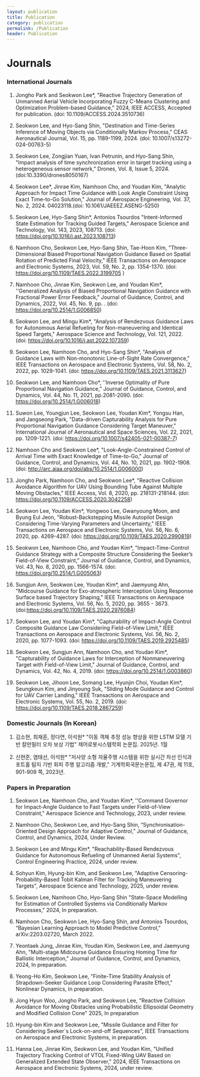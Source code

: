 ```yaml
---
layout: publication
title: Publication
category: publication
permalink: /Publication
header: Publication
---
```


# Journals

### International Journals

1. Jongho Park and Seokwon Lee*, "Reactive Trajectory Generation of Unmanned Aerial Vehicle Incorporating Fuzzy C-Means Clustering and Optimization Problem-based Guidance," 2024, IEEE ACCESS, Accepted for publication. (doi: 10.1109/ACCESS.2024.3510736)
1. Seokwon Lee, and Hyo-Sang Shin, "Destination and Time-Series Inference of Moving Objects via Conditionally Markov Process," CEAS Aeronautical Journal, Vol. 15, pp. 1189-1199, 2024. (doi: 10.1007/s13272-024-00763-5)

1. Seokwon Lee, Zongjian Yuan, Ivan Petrunin, and Hyo-Sang Shin, "Impact analysis of time synchronization error in target tracking using a heterogeneous sensor network," Drones,  Vol. 8, Issue 5, 2024. (doi:10.3390/drones8050167)

1. Seokwon Lee*, Jinrae Kim, Namhoon Cho, and Youdan Kim, "Analytic Approach for Impact Time Guidance with Look Angle Constraint Using Exact Time-to-Go Solution," Journal of Aerospace Engineering, Vol. 37, No. 2, 2024. 04023118.(doi: 10.1061/JAEEEZ.ASENG-5250)

1. Seokwon Lee, Hyo-Sang Shin*, Antonios Tsourdos "Intent-Informed State Estimation for Tracking  Guided Targets," Aerospace Science and Technology, Vol. 143, 2023, 108713. (doi: https://doi.org/10.1016/j.ast.2023.108713)

1. Namhoon Cho, Seokwon Lee, Hyo-Sang Shin, Tae-Hoon Kim, "Three-Dimensional Biased Proportional Navigation Guidance Based on Spatial Rotation of Predicted Final Velocity," IEEE Transactions on Aerospace and Electronic Systems, 2023, Vol. 59, No. 2, pp. 1354-1370. (doi: https://doi.org/10.1109/TAES.2022.3199705 )

1. Namhoon Cho, Jinrae Kim, Seokwon Lee, and Youdan Kim*, ''Generalized Analysis of Biased Proportional Navigation Guidance with Fractional Power Error Feedback," Journal of Guidance, Control, and Dynamics, 2022, Vol. 45, No. 9, pp. . (doi: https://doi.org/10.2514/1.G006850)

1. Seokwon Lee, and Mingu Kim*, "Analysis of Rendezvous Guidance Laws for Autonomous Aerial Refueling for Non-maneuvering and Identical Speed Targets," Aerospace Science and Technology, Vol. 121, 2022. (doi: https://doi.org/10.1016/j.ast.2022.107359)

1. Seokwon Lee, Namhoon Cho, and Hyo-Sang Shin*, "Analysis of Guidance Laws with Non-monotonic Line-of-Sight Rate Convergence," IEEE Transactions on Aerospace and Electronic Systems, Vol. 58, No. 2, 2022, pp. 1029-1041. (doi: https://doi.org/10.1109/TAES.2021.3113627)

1. Seokwon Lee, and Namhoon Cho*, ''Inverse Optimality of Pure Proportional Navigation Guidance,” Journal of Guidance, Control, and Dynamics, Vol. 44, No. 11, 2021, pp.2081-2090. (doi: https://doi.org/10.2514/1.G006018)

1. Suwon Lee, Youngjun Lee, Seokwon Lee, Youdan Kim*, Yongsu Han, and Jangseong Park, "Data-driven Capturability Analysis for Pure Proportional Navigation Guidance Considering Target Maneuver," International Journal of Aeronautical and Space Sciences, Vol. 22, 2021, pp. 1209-1221. (doi: https://doi.org/10.1007/s42405-021-00387-7) 

1. Namhoon Cho and Seokwon Lee*, "Look-Angle-Constrained Control of Arrival Time with Exact Knowledge of Time-to-Go," Journal of Guidance, Control, and Dynamics, Vol. 44, No. 10, 2021, pp. 1902-1908. (doi: http://arc.aiaa.org/doi/abs/10.2514/1.G006000)

1. Jongho Park, Namhoon Cho, and Seokwon Lee*, "Reactive Collision Avoidance Algorithm for UAV Using Bounding Tube Against Multiple Moving Obstacles," IEEE Access, Vol. 8, 2020, pp. 218131-218144. (doi: https://doi.org/10.1109/ACCESS.2020.3042258)

1. Seokwon Lee, Youdan Kim*, Yongwoo Lee, Gwanyoung Moon, and Byung Eul Jeon, "Robust-Backstepping Missile Autopilot Design Considering Time-Varying Parameters and Uncertainty," IEEE Transactions on Aerospace and Electronic Systems, Vol. 56, No. 6, 2020, pp. 4269-4287. (doi: https://doi.org/10.1109/TAES.2020.2990819)

1. Seokwon Lee, Namhoon Cho, and Youdan Kim*, "Impact-Time-Control Guidance Strategy with a Composite Structure Considering the Seeker’s Field-of-View Constraint,"  Journal of Guidance, Control, and Dynamics, Vol. 43, No. 8, 2020, pp. 1566-1574. (doi: https://doi.org/10.2514/1.G005063)

1. Sungjun Ann, Seokwon Lee, Youdan Kim*, and Jaemyung Ahn, "Midcourse Guidance for Exo-atmospheric Interception Using Response Surface based Trajectory Shaping," IEEE Transactions on Aerospace and Electronic Systems, Vol. 56, No. 5, 2020, pp. 3655 - 3673. (doi:https://doi.org/10.1109/TAES.2020.2976084)

1. Seokwon Lee, and Youdan Kim*, "Capturability of Impact-Angle Control Composite Guidance Law Considering Field-of-View Limit," IEEE Transactions on Aerospace and Electronic Systems, Vol. 56, No. 2, 2020, pp. 1077-1093. (doi: https://doi.org/10.1109/TAES.2019.2925485)

1. Seokwon Lee, Sungjun Ann, Namhoon Cho, and Youdan Kim*, "Capturability of Guidance Laws for Interception of Nonmaneuvering Target with Field-of-View Limit," Journal of Guidance, Control, and Dynamics, Vol. 42, No. 4, 2019. (doi: https://doi.org/10.2514/1.G003860) 

1. Seokwon Lee, Jihoon Lee, Somang Lee, Hyunjin Choi, Youdan Kim*, Seungkeun Kim, and Jinyoung Suk,  "Sliding Mode Guidance and Control for UAV Carrier Landing," IEEE Transactions on Aerospace and Electronic Systems, Vol. 55, No. 2, 2019. (doi: https://doi.org/10.1109/TAES.2018.2867259) 

### Domestic Journals (In Korean)

1. 김소현, 최재훈, 정다연, 이석원* "이동 객체 추정 성능 향상을 위한 LSTM 모델 기반 칼만필터 오차 보상 기법" 제어로봇시스템학회 논문집. 2025년. 1월

1. 신현준, 염태선, 이석원* "저사양 소형 자율주행 시스템을 위한 실시간 차선 인식과 포트홀 탐지 기반 회피 주행 알고리즘 개발," 기계학회국문논문집, 제 47권, 제 11호, 901-909 쪽, 2023년. 

### Papers in Preparation

1. Seokwon Lee, Namhoon Cho, and Youdan Kim*, ''Command Governor for Impact-Angle Guidance to Fast Targets under Field-of-View Constraint,"  Aerospace Science and Technology, 2023, under review.

1. Namhoon Cho, Seokwon Lee, and Hyo-Sang Shin, “Synchronisation-Oriented Design Approach for Adaptive Control,” Journal of Guidance, Control, and Dynamics, 2024, Under Review.

1. Seokwon Lee and Mingu Kim*, "Reachability-Based Rendezvous Guidance for Autonomous Refueling of Unmanned Aerial Systems", Control Engineering Practice, 2024, under review.

1. Sohyun Kim, Hyung-bin Kim, and Seokwon Lee, "Adaptive Censoring-Probability-Based Tobit Kalman Filter for Tracking Maneuvering Targets", Aerospace Science and Technology, 2025, under review.

1. Seokwon Lee, Namhoon Cho, Hyo-Sang Shin "State-Space Modelling for Estimation of Controlled Systems via Conditionally Markov Processes," 2024, In preparation.

1. Namhoon Cho, Seokwon Lee, Hyo-Sang Shin, and Antonios Tsourdos, “Bayesian Learning Approach to Model Predictive Control,” arXiv:2203.02720, March 2022.

1. Yeontaek Jung, Jinrae Kim, Youdan Kim, Seokwon Lee, and Jaemyung Ahn, "Multi-stage Midcourse Guidance Ensuring Homing Time for Ballistic Interception," Journal of Guidance, Control, and Dynamics, 2024, In preparation.

1. Yeong-Ho Kim, Seokwon Lee, "Finite-Time Stability Analysis of Strapdown-Seeker Guidance Loop Considering Parasite Effect," Nonlinear Dynamics, In preparation.

1. Jong Hyun Woo, Jongho Park, and Seokwon Lee, "Reactive Collision Avoidance for Moving Obstacles using Probabilistic Ellipsoidal Geometry and Modified Collision Cone" 2025, In preparation

1. Hyung-bin Kim and Seokwon Lee, "Missile Guidance and Filter for Considering Seeker`s Lock-on-and-off Sequences", IEEE Transactions on Aerospace and Electronic Systems, in preparation. 

1. Hanna Lee, Jinrae Kim, Seokwon Lee, and Youdan Kim, "Unified Trajectory Tracking Control of VTOL Fixed-Wing UAV Based on Generalized Extended State Observer," 2024, IEEE Transactions on Aerospace and Electronic Systems, 2024, under review.
